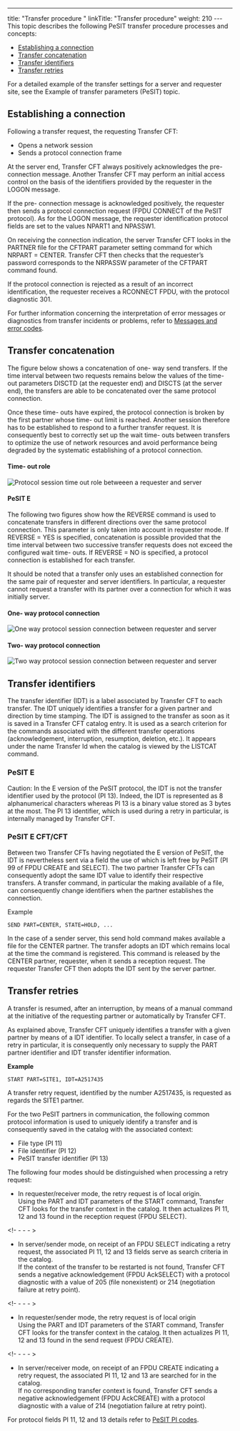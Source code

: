 ---
title: "Transfer  procedure "
linkTitle: "Transfer procedure"
weight: 210
--- This topic describes the following PeSIT transfer procedure processes and concepts:

- [Establishing a connection](#Establishing_a_connection)
- [Transfer concatenation](#Transfer_Concatenation)
- [Transfer identifiers](#Transfer_Identifier)
- [Transfer retries](#Transfer_Retries)

For a detailed example of the transfer settings for a server and requester site, see the Example of transfer parameters (PeSIT) topic.

<span id="Establishing_a_connection"></span>

## Establishing a connection

Following a transfer request, the requesting Transfer CFT:

- Opens a network
    session
- Sends a protocol
    connection frame

At the server end, Transfer
CFT always positively acknowledges the pre- connection message. Another
Transfer CFT may perform an initial access control on the basis of the identifiers
provided by the requester in the LOGON message.

If the pre- connection message is acknowledged positively, the requester
then sends a protocol connection request (FPDU CONNECT of the PeSIT protocol).
As for the LOGON message, the requester identification protocol fields
are set to the values NPART1 and NPASSW1.

On receiving the connection indication, the server Transfer CFT
looks in the PARTNER file for the CFTPART parameter setting command for
which NRPART = CENTER. Transfer CFT then checks that the requester’s password
corresponds to the NRPASSW parameter of the CFTPART command found.

If the protocol connection is rejected as a result of an incorrect identification,
the requester receives a RCONNECT FPDU, with the protocol diagnostic 301.

For further information concerning the interpretation of error messages
or diagnostics from transfer incidents or problems, refer to [Messages
and error codes](../../../troubleshoot_intro/messages_and_error_codes_start_here).

<span id="Transfer_Concatenation"></span>

## Transfer concatenation

The figure below shows a concatenation of one- way send transfers. If
the time interval between two requests remains below the values of the
time- out parameters DISCTD (at the requester end) and DISCTS
(at the server end), the transfers are able to be concatenated over the
same protocol connection.

Once these time- outs have expired, the protocol connection is broken
by the first partner whose time- out limit is reached. Another session
therefore has to be established to respond to a further transfer request.
It is consequently best to correctly set up the wait time- outs between
transfers to optimize the use of network resources and avoid performance
being degraded by the systematic establishing of a protocol connection.

#### Time- out role

![Protocol session time out role betweeen a requester and server ](/Images/TransferCFT/Timeout_role3.gif)

#### PeSIT E

The following two figures show how the REVERSE command is used to concatenate
transfers in different directions over the same protocol connection. This
parameter is only taken into account in requester mode. If REVERSE = YES
is specified, concatenation is possible provided that the time interval
between two successive transfer requests does not exceed the configured
wait time- outs. If REVERSE = NO is specified, a protocol connection is established
for each transfer.

It should be noted that a transfer only uses an established connection
for the same pair of requester and server identifiers. In particular,
a requester cannot request a transfer with its partner over a connection
for which it was initially server.

#### One- way protocol connection

![One way protocol session connection between requester and server](/Images/TransferCFT/One_way_protocol_connection.gif)

#### Two- way protocol connection

![Two way protocol session connection between requester and server](/Images/TransferCFT/Two_way_protocol_connection.gif)

<span id="Transfer_Identifier"></span>

## Transfer identifiers

The transfer identifier (IDT) is a label associated by Transfer CFT
to each transfer. The IDT uniquely identifies a transfer for a given partner
and direction by time stamping. The IDT is assigned to the transfer as
soon as it is saved in a Transfer CFT catalog entry. It is used as a search
criterion for the commands associated with the different transfer operations
(acknowledgement, interruption, resumption, deletion, etc.). It appears
under the name Transfer Id when the catalog is viewed by the LISTCAT
command.

### PeSIT E

Caution:
In the E version of the PeSIT protocol, the IDT
is not the transfer identifier used by the protocol (PI 13). Indeed, the
IDT is represented as 8 alphanumerical characters whereas PI 13 is a binary
value stored as 3 bytes at the most. The PI 13 identifier, which is used
during a retry in particular, is internally managed by Transfer CFT.

### PeSIT E CFT/CFT

Between two Transfer CFTs having negotiated the E version of
PeSIT, the IDT is nevertheless sent via a field the use of which is left
free by PeSIT (PI 99 of FPDU CREATE and SELECT). The two partner Transfer CFTs
can consequently adopt the same IDT value to identify their respective
transfers. A transfer command, in particular the making available of a
file, can consequently change identifiers when the partner establishes
the connection.

Example

`SEND PART=CENTER, STATE=HOLD, ...`

In the case of a sender server, this send hold command makes available
a file for the CENTER partner. The transfer adopts an IDT which remains
local at the time the command is registered. This command is released
by the CENTER partner, requester, when it sends a reception request. The
requester Transfer CFT then adopts the IDT sent by the server
partner.

<span id="Transfer_Retries"></span>

## Transfer retries

A transfer is resumed, after an interruption, by means of a manual command
at the initiative of the requesting partner or automatically by Transfer
CFT.

As explained above, Transfer CFT uniquely identifies a transfer with
a given partner by means of a IDT identifier. To locally select a transfer,
in case of a retry in particular, it is consequently only necessary to
supply the PART partner identifier and IDT transfer identifier information.

****Example****

`START PART=SITE1, IDT=A2517435`

A transfer retry request, identified by the number A2517435, is requested
as regards the SITE1 partner.

For the two PeSIT partners in communication, the following common protocol
information is used to uniquely identify a transfer and is consequently
saved in the catalog with the associated context:

- File type (PI 11)
- File identifier
    (PI 12)
- PeSIT transfer
    identifier (PI 13)

The following four modes should be distinguished when processing a retry
request:

- In requester/receiver
    mode, the retry request is of local origin.  
    Using the PART and IDT parameters of the START command, Transfer CFT
    looks for the transfer context in the catalog. It then actualizes PI 11,
    12 and 13 found in the reception request (FPDU SELECT).

<!- - - - >

- In server/sender
    mode, on receipt of an FPDU SELECT indicating a retry request, the
    associated PI 11, 12 and 13 fields serve as search criteria in the catalog.  
    If the context of the transfer to be restarted is not found, Transfer
    CFT sends a negative acknowledgement (FPDU AckSELECT) with a protocol
    diagnostic with a value of 205 (file nonexistent) or 214 (negotiation
    failure at retry point).

<!- - - - >

- In requester/sender
    mode, the retry request is of local origin  
    Using the PART and IDT parameters of the START command, Transfer CFT
    looks for the transfer context in the catalog. It then actualizes PI 11,
    12 and 13 found in the send request (FPDU CREATE).

<!- - - - >

- In server/receiver
    mode, on receipt of an FPDU CREATE indicating a retry request,
    the associated PI 11, 12 and 13 are searched for in the catalog.  
    If no corresponding transfer context is found, Transfer CFT sends a
    negative acknowledgement (FPDU AckCREATE) with a protocol diagnostic with
    a value of 214 (negotiation failure at retry point).

For protocol fields PI 11,
12 and 13 details refer to [PeSIT PI codes](../pesit_pi_codes).
